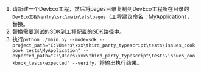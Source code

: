 1. 请新建一个DevEco工程，然后将pages目录复制到DevEco工程所在目录的`DevEco工程\entry\src\main\ets\pages`（工程建议命名：MyApplication），替换。
2. 替换需要测试的SDK到工程配置的SDK路径中。
3. 执行`python ./main.py --mode=sdk --project_path="C:\Users\xxx\third_party_typescript\tests\issues_cookbook_tests\MyApplication" --expected_path="C:\Users\xxx\third_party_typescript\tests\issues_cookbook_tests\expected" --verify`，将输出执行结果。